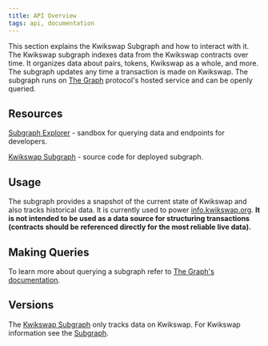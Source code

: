 ```yaml
---
title: API Overview
tags: api, documentation
---
```


This section explains the Kwikswap Subgraph and how to interact with it. The Kwikswap subgraph indexes data from the Kwikswap contracts over time. It organizes data about pairs, tokens, Kwikswap as a whole, and more. The subgraph updates any time a transaction is made on Kwikswap. The subgraph runs on [The Graph](https://thegraph.com/) protocol's hosted service and can be openly queried.

## Resources

[Subgraph Explorer](https://thegraph.com/explorer/subgraph/kwikswap/kwikswap-subgraph) - sandbox for querying data and endpoints for developers.

[Kwikswap  Subgraph](https://github.com/Kwikswap/kwikswap-subgraph) - source code for deployed subgraph.

## Usage

The subgraph provides a snapshot of the current state of Kwikswap and also tracks historical data. It is currently used to power [info.kwikswap.org](https://info.kwikswap.org/). **It is not intended to be used as a data source for structuring transactions (contracts should be referenced directly for the most reliable live data).**

## Making Queries

To learn more about querying a subgraph refer to [The Graph's documentation](https://thegraph.com/docs/introduction).

## Versions

The [Kwikswap Subgraph](https://thegraph.com/explorer/subgraph/kwikswap/kwikswap-subgraph) only tracks data on Kwikswap. For Kwikswap information see the [Subgraph](https://thegraph.com/explorer/subgraph/graphprotocol/kwikswap).
